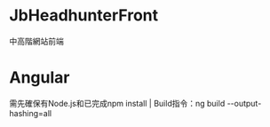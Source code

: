﻿# JbHeadhunterFront 
中高階網站前端
# Angular
需先確保有Node.js和已完成npm install
 | Build指令：ng build --output-hashing=all

